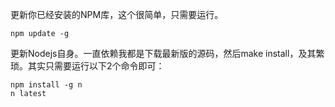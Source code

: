 更新你已经安装的NPM库，这个很简单，只需要运行。

```
npm update -g
```

更新Nodejs自身。一直依赖我都是下载最新版的源码，然后make install，及其繁琐。其实只需要运行以下2个命令即可：

```
npm install -g n 
n latest
```

